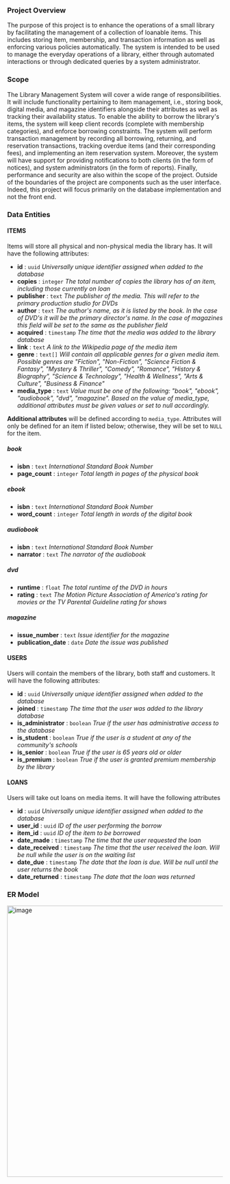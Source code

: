 ### Project Overview
The purpose of this project is to enhance the operations of a small library by facilitating the management of a collection of loanable items. This includes storing item, membership, and transaction information as well as enforcing various policies automatically. The system is intended to be used to manage the everyday operations of a library, either through automated interactions or through dedicated queries by a system administrator.

### Scope
The Library Management System will cover a wide range of responsibilities. It will include functionality pertaining to item management, i.e., storing book, digital media, and magazine identifiers alongside their attributes as well as tracking their availability status. To enable the ability to borrow the library's items, the system will keep client records (complete with membership categories), and enforce borrowing constraints. The system will perform transaction management by recording all borrowing, returning, and reservation transactions, tracking overdue items (and their corresponding fees), and implementing an item reservation system. Moreover, the system will have support for providing notifications to both clients (in the form of notices), and system administrators (in the form of reports). Finally, performance and security are also within the scope of the project. Outside of the boundaries of the project are components such as the user interface. Indeed, this project will focus primarily on the database implementation and not the front end.

### Data Entities

#### ITEMS
Items will store all physical and non-physical media the library has. It will have the following attributes:

- **id** : `uuid` *Universally unique identifier assigned when added to the database*
- **copies** : `integer` *The total number of copies the library has of an item, including those currently on loan*
- **publisher** : `text` *The publisher of the media. This will refer to the primary production studio for DVDs*
- **author** : `text` *The author's name, as it is listed by the book. In the case of DVD's it will be the primary director's name. In the case of magazines this field will be set to the same as the publisher field*
- **acquired** : `timestamp` *The time that the media was added to the library database*
- **link** : `text` *A link to the Wikipedia page of the media item*
- **genre** : `text[]` *Will contain all applicable genres for a given media item. Possible genres are "Fiction", "Non-Fiction", "Science Fiction & Fantasy", "Mystery & Thriller", "Comedy", "Romance", "History & Biography", "Science & Technology", "Health & Wellness", "Arts & Culture", "Business & Finance"*
- **media_type** : `text` *Value must be one of the following: "book", "ebook", "audiobook", "dvd", "magazine". Based on the value of media_type, additional attributes must be given values or set to null accordingly.*

**Additional attributes** will be defined according to `media_type`. Attributes will only be defined for an item if listed below; otherwise, they will be set to `NULL` for the item.

##### **book**
- **isbn** : `text` *International Standard Book Number*
- **page_count** : `integer` *Total length in pages of the physical book*

##### **ebook**
- **isbn** : `text` *International Standard Book Number*
- **word_count** : `integer` *Total length in words of the digital book*

##### **audiobook**
- **isbn** : `text` *International Standard Book Number*
- **narrator** : `text` *The narrator of the audiobook*

##### **dvd**
- **runtime** : `float` *The total runtime of the DVD in hours*
- **rating** : `text` *The Motion Picture Association of America's rating for movies or the TV Parental Guideline rating for shows*

##### **magazine**  
- **issue_number** : `text` *Issue identifier for the magazine*  
- **publication_date** : `date` *Date the issue was published*  

#### USERS
Users will contain the members of the library, both staff and customers. It will have the following attributes:

- **id** : `uuid` *Universally unique identifier assigned when added to the database*
- **joined** : `timestamp` *The time that the user was added to the library database*
- **is_administrator** : `boolean` *True if the user has administrative access to the database*
- **is_student** : `boolean` *True if the user is a student at any of the community's schools*
- **is_senior** : `boolean` *True if the user is 65 years old or older*
- **is_premium** : `boolean` *True if the user is granted premium membership by the library*

#### LOANS
Users will take out loans on media items. It will have the following attributes

- **id** : `uuid` *Universally unique identifier assigned when added to the database*
- **user_id** : `uuid` *ID of the user performing the borrow*
- **item_id** : `uuid` *ID of the item to be borrowed*
- **date_made** : `timestamp` *The time that the user requested the loan*
- **date_received** : `timestamp` *The time that the user received the loan. Will be null while the user is on the waiting list*
- **date_due** : `timestamp` *The date that the loan is due. Will be null until the user returns the book*
- **date_returned** : `timestamp` *The date that the loan was returned*

### ER Model
  <img width="632" alt="image" src="https://github.com/user-attachments/assets/9daf5d63-e2fc-4f6e-ab27-796495775e50" />

